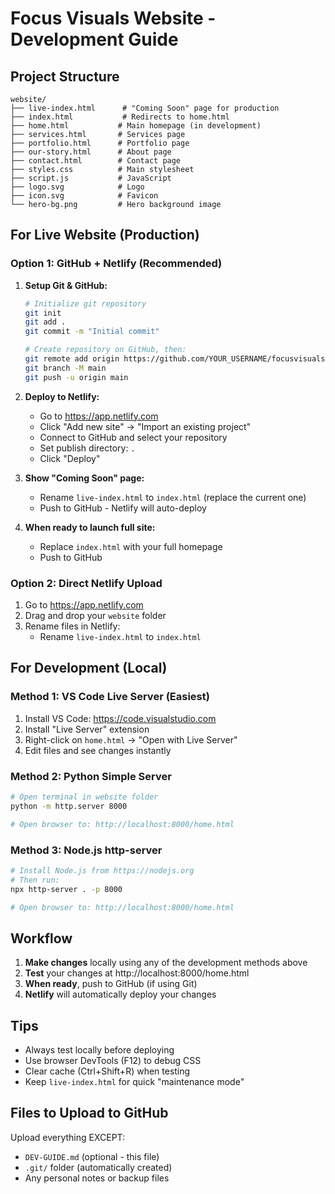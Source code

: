# Focus Visuals Website - Development Guide

## Project Structure

```
website/
├── live-index.html      # "Coming Soon" page for production
├── index.html           # Redirects to home.html
├── home.html           # Main homepage (in development)
├── services.html       # Services page
├── portfolio.html      # Portfolio page
├── our-story.html      # About page
├── contact.html        # Contact page
├── styles.css          # Main stylesheet
├── script.js           # JavaScript
├── logo.svg            # Logo
├── icon.svg            # Favicon
└── hero-bg.png         # Hero background image
```

## For Live Website (Production)

### Option 1: GitHub + Netlify (Recommended)

1. **Setup Git & GitHub:**
   ```bash
   # Initialize git repository
   git init
   git add .
   git commit -m "Initial commit"
   
   # Create repository on GitHub, then:
   git remote add origin https://github.com/YOUR_USERNAME/focusvisuals.git
   git branch -M main
   git push -u origin main
   ```

2. **Deploy to Netlify:**
   - Go to https://app.netlify.com
   - Click "Add new site" → "Import an existing project"
   - Connect to GitHub and select your repository
   - Set publish directory: `.`
   - Click "Deploy"

3. **Show "Coming Soon" page:**
   - Rename `live-index.html` to `index.html` (replace the current one)
   - Push to GitHub - Netlify will auto-deploy

4. **When ready to launch full site:**
   - Replace `index.html` with your full homepage
   - Push to GitHub

### Option 2: Direct Netlify Upload

1. Go to https://app.netlify.com
2. Drag and drop your `website` folder
3. Rename files in Netlify:
   - Rename `live-index.html` to `index.html`

## For Development (Local)

### Method 1: VS Code Live Server (Easiest)

1. Install VS Code: https://code.visualstudio.com
2. Install "Live Server" extension
3. Right-click on `home.html` → "Open with Live Server"
4. Edit files and see changes instantly

### Method 2: Python Simple Server

```bash
# Open terminal in website folder
python -m http.server 8000

# Open browser to: http://localhost:8000/home.html
```

### Method 3: Node.js http-server

```bash
# Install Node.js from https://nodejs.org
# Then run:
npx http-server . -p 8000

# Open browser to: http://localhost:8000/home.html
```

## Workflow

1. **Make changes** locally using any of the development methods above
2. **Test** your changes at http://localhost:8000/home.html
3. **When ready**, push to GitHub (if using Git)
4. **Netlify** will automatically deploy your changes

## Tips

- Always test locally before deploying
- Use browser DevTools (F12) to debug CSS
- Clear cache (Ctrl+Shift+R) when testing
- Keep `live-index.html` for quick "maintenance mode"

## Files to Upload to GitHub

Upload everything EXCEPT:
- `DEV-GUIDE.md` (optional - this file)
- `.git/` folder (automatically created)
- Any personal notes or backup files
